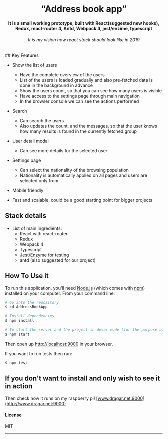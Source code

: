 
<h1 align="center">
  “Address book app”
</h1>

<h4 align="center">It is a small working prototype, built with React(suggested new hooks), Redux, react-router 4, Antd, Webpack 4, jest/enzime, typescript</h4>
<h6 align="center">It is my vision how react stack should look like in 2019</h6>
## Key Features

* Show the list of users
    - Have the complete overview of the users
    - List of the users is loaded gradually and also pre-fetched data is done in the background in advance
    - Show the users count, so that you can see how many users is visible
    - Have access to the settings page through main navigation
    - In the browser console we can see the actions performed
  
* Search
    - Can search the users
    - Also updates the count, and the messages, so that the user knows how many results is found in the
      currently fetched group
  
* User detail modal
    - Can see more details for the selected user

* Settings page
    - Can select the nationality of the browsing population
    - Nationality is automatically applied on all pages and users are selected only from
  
* Mobile friendly

* Fast and scalable, could be a good starting point for bigger projects

## Stack details

* List of main ingredients:
    - React with react-router
    - Redux
    - Webpack 4
    - Typescript
    - Jest/Enzyme for testing
    - antd (also suggested for our project)


## How To Use it

To run this application, you'll need [Node.js](https://nodejs.org/en/download/) (which comes with [npm](http://npmjs.com)) installed on your computer. From your command line:

```bash
# Go into the repository
$ cd AddressBookApp

# Install dependencies
$ npm install

# To start the server and the project in devel mode (for the purpose of this test, I only included dev environment)
$ npm start

```

Then open up [http://localhost:9000](http://localhost:9000) in your browser.

If you want to run tests then run:
```bash
$ npm test
```

## If you don't want to install and only wish to see it in action

Then check how it runs on my raspberry pi! [www.dragar.net:9000](http://www.dragar.net:9000)



#### License

MIT

---

